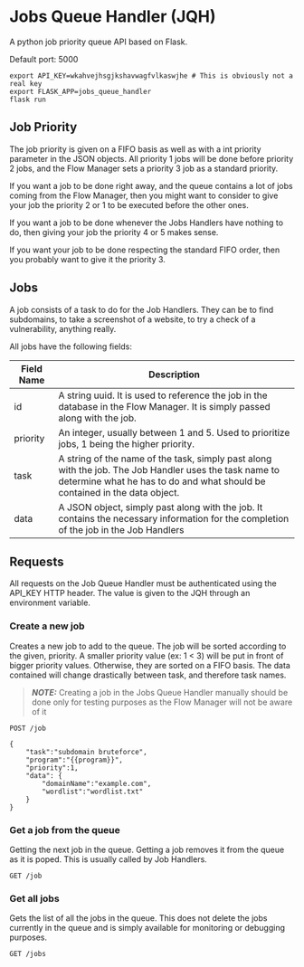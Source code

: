 # Jobs Queue Handler (JQH)

A python job priority queue API based on Flask. 

Default port: 5000

```
export API_KEY=wkahvejhsgjkshavwagfvlkaswjhe # This is obviously not a real key
export FLASK_APP=jobs_queue_handler
flask run
```

## Job Priority

The job priority is given on a FIFO basis as well as with a int priority parameter in the JSON objects. All priority 1 jobs will be done before priority 2 jobs, and the Flow Manager sets a priority 3 job as a standard priority. 

If you want a job to be done right away, and the queue contains a lot of jobs coming from the Flow Manager, then you might want to consider to give your job the priority 2 or 1 to be executed before the other ones. 

If you want a job to be done whenever the Jobs Handlers have nothing to do, then giving your job the priority 4 or 5 makes sense. 

If you want your job to be done respecting the standard FIFO order, then you probably want to give it the priority 3. 

## Jobs

A job consists of a task to do for the Job Handlers. They can be to find subdomains, to take a screenshot of a website, to try a check of a vulnerability, anything really.  

All jobs have the following fields:

|Field Name|Description|
|----------|-----------|
|id|A string uuid. It is used to reference the job in the database in the Flow Manager. It is simply passed along with the job.|
|priority|An integer, usually between 1 and 5. Used to prioritize jobs, 1 being the higher priority.|
|task|A string of the name of the task, simply past along with the job. The Job Handler uses the task name to determine what he has to do and what should be contained in the data object.|
|data|A JSON object, simply past along with the job. It contains the necessary information for the completion of the job in the Job Handlers|


## Requests

All requests on the Job Queue Handler must be authenticated using the API_KEY HTTP header. The value is given to the JQH through an environment variable.

### Create a new job

Creates a new job to add to the queue. The job will be sorted according to the given, priority. A smaller priority value (ex: 1 < 3) will be put in front of bigger priority values. Otherwise, they are sorted on a FIFO basis. The data contained will change drastically between task, and therefore task names.

> **_NOTE:_** Creating a job in the Jobs Queue Handler manually should be done only for testing purposes as the Flow Manager will not be aware of it

`POST /job`

```
{ 
    "task":"subdomain bruteforce", 
    "program":"{{program}}", 
    "priority":1, 
    "data": {
        "domainName":"example.com",
        "wordlist":"wordlist.txt"
    }
}
```

### Get a job from the queue

Getting the next job in the queue. Getting a job removes it from the queue as it is poped. This is usually called by Job Handlers.

`GET /job`


### Get all jobs

Gets the list of all the jobs in the queue. This does not delete the jobs currently in the queue and is simply available for monitoring or debugging purposes. 

`GET /jobs`

